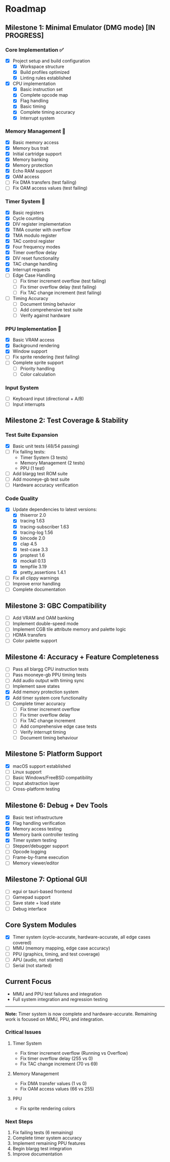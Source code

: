 # Roadmap

## Milestone 1: Minimal Emulator (DMG mode) [IN PROGRESS]

### Core Implementation ✅

- [x] Project setup and build configuration
  - [x] Workspace structure
  - [x] Build profiles optimized
  - [x] Linting rules established
- [x] CPU implementation
  - [x] Basic instruction set
  - [x] Complete opcode map
  - [x] Flag handling
  - [x] Basic timing
  - [x] Complete timing accuracy
  - [x] Interrupt system

### Memory Management 🚧

- [x] Basic memory access
- [x] Memory bus trait
- [x] Initial cartridge support
- [x] Memory banking
- [x] Memory protection
- [x] Echo RAM support
- [x] OAM access
- [ ] Fix DMA transfers (test failing)
- [ ] Fix OAM access values (test failing)

### Timer System 🚧

- [x] Basic registers
- [x] Cycle counting
- [x] DIV register implementation
- [x] TIMA counter with overflow
- [x] TMA modulo register
- [x] TAC control register
- [x] Four frequency modes
- [x] Timer overflow delay
- [x] DIV reset functionality
- [x] TAC change handling
- [x] Interrupt requests
- [ ] Edge Case Handling
  - [ ] Fix timer increment overflow (test failing)
  - [ ] Fix timer overflow delay (test failing)
  - [ ] Fix TAC change increment (test failing)
- [ ] Timing Accuracy
  - [ ] Document timing behavior
  - [ ] Add comprehensive test suite
  - [ ] Verify against hardware

### PPU Implementation 🚧

- [x] Basic VRAM access
- [x] Background rendering
- [x] Window support
- [ ] Fix sprite rendering (test failing)
- [ ] Complete sprite support
  - [ ] Priority handling
  - [ ] Color calculation

### Input System

- [ ] Keyboard input (directional + A/B)
- [ ] Input interrupts

## Milestone 2: Test Coverage & Stability

### Test Suite Expansion

- [x] Basic unit tests (48/54 passing)
- [ ] Fix failing tests:
  - Timer System (3 tests)
  - Memory Management (2 tests)
  - PPU (1 test)
- [ ] Add blargg test ROM suite
- [ ] Add mooneye-gb test suite
- [ ] Hardware accuracy verification

### Code Quality

- [x] Update dependencies to latest versions:
  - [x] thiserror 2.0
  - [x] tracing 1.63
  - [x] tracing-subscriber 1.63
  - [x] tracing-log 1.56
  - [x] bincode 2.0
  - [x] clap 4.5
  - [x] test-case 3.3
  - [x] proptest 1.6
  - [x] mockall 0.13
  - [x] tempfile 3.19
  - [x] pretty_assertions 1.4.1
- [ ] Fix all clippy warnings
- [ ] Improve error handling
- [ ] Complete documentation

## Milestone 3: GBC Compatibility

- [ ] Add VRAM and OAM banking
- [ ] Implement double-speed mode
- [ ] Implement CGB tile attribute memory and palette logic
- [ ] HDMA transfers
- [ ] Color palette support

## Milestone 4: Accuracy + Feature Completeness

- [ ] Pass all blargg CPU instruction tests
- [ ] Pass mooneye-gb PPU timing tests
- [ ] Add audio output with timing sync
- [ ] Implement save states
- [x] Add memory protection system
- [x] Add timer system core functionality
- [ ] Complete timer accuracy
  - [ ] Fix timer increment overflow
  - [ ] Fix timer overflow delay
  - [ ] Fix TAC change increment
  - [ ] Add comprehensive edge case tests
  - [ ] Verify interrupt timing
  - [ ] Document timing behaviour

## Milestone 5: Platform Support

- [x] macOS support established
- [ ] Linux support
- [ ] Basic Windows/FreeBSD compatibility
- [ ] Input abstraction layer
- [ ] Cross-platform testing

## Milestone 6: Debug + Dev Tools

- [x] Basic test infrastructure
- [x] Flag handling verification
- [x] Memory access testing
- [x] Memory bank controller testing
- [x] Timer system testing
- [ ] Stepper/debugger support
- [ ] Opcode logging
- [ ] Frame-by-frame execution
- [ ] Memory viewer/editor

## Milestone 7: Optional GUI

- [ ] egui or tauri-based frontend
- [ ] Gamepad support
- [ ] Save state + load state
- [ ] Debug interface

## Core System Modules

- [x] Timer system (cycle-accurate, hardware-accurate, all edge cases covered)
- [ ] MMU (memory mapping, edge case accuracy)
- [ ] PPU (graphics, timing, and test coverage)
- [ ] APU (audio, not started)
- [ ] Serial (not started)

## Current Focus

- MMU and PPU test failures and integration
- Full system integration and regression testing

---

**Note:** Timer system is now complete and hardware-accurate. Remaining work is focused on MMU, PPU, and integration.

### Critical Issues

1. Timer System
   - Fix timer increment overflow (Running vs Overflow)
   - Fix timer overflow delay (255 vs 0)
   - Fix TAC change increment (70 vs 69)

2. Memory Management
   - Fix DMA transfer values (1 vs 0)
   - Fix OAM access values (66 vs 255)

3. PPU
   - Fix sprite rendering colors

### Next Steps

1. Fix failing tests (6 remaining)
2. Complete timer system accuracy
3. Implement remaining PPU features
4. Begin blargg test integration
5. Improve documentation
